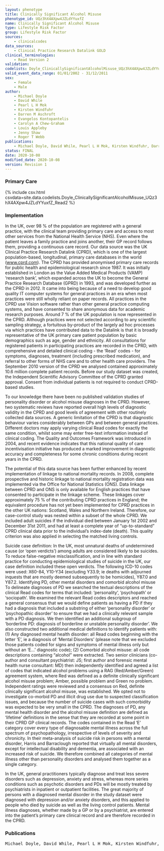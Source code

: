 ```yaml
---
layout: phenotype
title: Clinically Significant Alcohol Misuse
phenotype_id: UQz3hX4AXpw4JZLdYYuxfZ
name: Clinically Significant Alcohol Misuse
type: Lifestyle Risk Factor
group: Lifestyle Risk Factor
sources: 
    - clinicalcodes
data_sources:
    - Clinical Practice Research Datalink GOLD
clinical_terminologies:
    - Read Version 2
validation:
codelists: Doyle_ClinicallySignificantAlcoholMisuse_UQz3hX4AXpw4JZLdYYuxfZ_Read2.csv
valid_event_data_range: 01/01/2002 - 31/12/2011
sex:
    - Female
    - Male
author:
    - Michael Doyle
    - David While
    - Pearl L H Mok
    - Kirsten Windfuhr
    - Darren M Aschroft
    - Evangelos Kontopantelis
    - Carolyn A Chew-Graham
    - Louis Appleby
    - Jenny Shaw
    - Roger T Webb
publications:
    - Michael Doyle, David While, Pearl L H Mok, Kirsten Windfuhr, Darren M. Ashcroft, Evangelos Kontopantelis, Carolyn A Chew-Graham, Lous Appleby, Jenny Shaw, Roger T Webb, Suicide risk in primary care patients diagnosed with a personality disorder a nested case control study. BMC Family Practice, 17(106), 2016.
status: FINAL
date: 2020-10-08
modified_date: 2020-10-08
version: Revision 1
---
```


### Primary Care

{% include csv.html csvdata=site.data.codelists.Doyle_ClinicallySignificantAlcoholMisuse_UQz3hX4AXpw4JZLdYYuxfZ_Read2 %}

### Implementation

In the UK, over 98 % of the population are registered with a general practice, with the clinical team providing primary care and access to most other services from the National Health Service (NHS). Even where the patient leaves a family practice and joins another, their GP record follows them, providing a continuous care record. Our data source was the UK Clinical Practice Research Datalink (CPRD), which is one of the largest population-based, longitudinal, primary care databases in the world (www.cprd.com). The CPRD has provided anonymised primary care records for public health and epidemiological research since 1987. It was initially established in London as the Value Added Medical Products (VAMP) ‘research bank’, which expanded across the UK to become the General Practice Research Database (GPRD) in 1993, and was developed further as the CPRD in 2012. It came into being because of a need to develop good quality IT computer systems for general practices in an era when most practices were still wholly reliant on paper records. All practices in the CPRD use Vision software rather than other general practice computing systems, and have consented to share anonymous data for academic research purposes. Around 7 % of the UK population is now represented in the CPRD. Although practices were not selected according to any scientific sampling strategy, a fortuitous by-product of the largely ad hoc processes via which practices have contributed data to the Datalink is that it is broadly representative of the UK primary care patient population by basic demographics such as age, gender and ethnicity. All consultations for registered patients in participating practices are recorded in the CPRD, with comprehensive and detailed clinical coding - the ‘Read’ codes - for symptoms, diagnoses, treatment (including prescribed medication), and referral to other forms of NHS care and to other health care providers. The September 2010 version of the CPRD we analysed contained approximately 10.6 million complete patient records. Before our study dataset was created, the Independent Scientific Advisory Committee of the CPRD granted approval. Consent from individual patients is not required to conduct CPRD-based studies.

To our knowledge there have been no published validation studies of personality disorder or alcohol misuse diagnoses in the CPRD. However, two systematic reviews have reported overall high levels of diagnostic validity in the CPRD and good levels of agreement with other routinely collected data sources. A generic limitation of the CPRD is that diagnostic behaviour varies considerably between GPs and between general practices. Different doctors may apply varying clinical Read codes for exactly the same condition, whilst some may enter free-text information instead of clinical coding. The Quality and Outcomes Framework was introduced in 2004, and recent evidence indicates that this national quality of care incentivisation initiative has produced a marked improvement in diagnostic accuracy and completeness for some chronic conditions during recent years in the CPRD.

The potential of this data source has been further enhanced by recent implementation of linkage to national mortality records. In 2008, complete prospective and historic linkage to national mortality registration data was implemented via the Office for National Statistics (ONS). Data linkage between CPRD and ONS is only available for English practices that have consented to participate in the linkage scheme. These linkages cover approximately 75 % of the contributing CPRD practices in England; the equivalent procedure has not yet been implemented for CPRD practices in the other UK nations: Scotland, Wales and Northern Ireland. Therefore, our case-control study was nested within a subset of the whole CPRD. We included adult suicides if the individual died between January 1st 2002 and December 31st 2011, and had at least a complete year of “up-to-standard” CPRD clinical data prior to the individual’s index-date (death). This quality criterion was also applied in selecting the matched living controls.

Suicide case definition:
In the UK, most unnatural deaths of undetermined cause (or ‘open verdicts’) among adults are considered likely to be suicides. To reduce false-negative misclassification, and in line with standard practice for conducting epidemiological studies of suicide in the UK, our case definition included these open verdicts. The following ICD-10 codes were used: X60-84, Y10-Y34 (excluding Y33.9; ie deaths with adjourned inquests that are mostly deemed subsequently to be homicides), Y87.0 and Y87.2. Identifying PD, other mental disorders and comorbid alcohol misuse To delineate diagnoses of PD we searched the textual descriptions of the clinical Read codes for terms that included: ‘personality’, ‘psychopath’ or ‘sociopath’. We examined the relevant Read codes descriptors and reached a general consensus that we would define patients as having a PD if they had a diagnosis that included a substring of either ‘personality disorder’ or ‘psychopathic disorder’ to ensure that we had a clinically relevant sample with a PD diagnosis. We then identified an additional subgroup of ‘borderline PD: diagnosis of borderline or unstable personality disorder’.  We also constructed two additional medical definitions to identify patients with: (1) Any diagnosed mental health disorder: all Read codes beginning with the letter ‘E’, ie a diagnosis of ‘Mental Disorders’ (please note that we excluded those patients coded for signs and symptoms of mental illness only but without an ‘E…’ diagnostic code); (2) Comorbid alcohol misuse: all code descriptions containing “alcohol” were extracted. Two senior clinicians (co-author and consultant psychiatrist: JS; first author and forensic mental health nurse consultant: MD) then independently identified and agreed a list of codes that indicated alcohol problems using a RAG (Red/Amber/Green) agreement system, where Red was defined as a definite clinically significant alcohol misuse problem; Amber, possible problem and Green no problem. Independent ratings were reviewed and a consensus on Red, definite clinically significant alcohol misuse, was established. We opted not to investigate co-morbid PD and illicit drug use due to suspected classification issues, and because the number of suicide cases with such comorbidity was expected to be very small in the CPRD. The diagnoses of PD, any mental health disorder and the alcohol misuse definition are defined as ‘lifetime’ definitions in the sense that they are recorded at some point in their CPRD GP clinical records. The codes contained in the Read ‘E’ category cover every type of diagnosable mental illness across the full spectrum of psychopathology, irrespective of levels of severity and chronicity. In their meta-analysis of suicide risk in persons with a mental disorder, Harris and Barraclough reported that virtually all mental disorders, except for intellectual disability and dementia, are associated with an increased risk of suicide. We therefore combined all categories of mental illness other than personality disorders and analysed them together as a single category.

In the UK, general practitioners typically diagnose and treat less severe disorders such as depression, anxiety and stress, whereas more series conditions such as psychotic disorders and PDs will be mostly treated by psychiatrists in inpatient or outpatient facilities. The great majority of persons with a diagnosed mental disorder in the study dataset were diagnosed with depression and/or anxiety disorders, and this applied to people who died by suicide as well as the living control patients. Mental illness diagnoses, whether made by a GP or by a psychiatrist, are entered into the patient’s primary care clinical record and are therefore recorded in the CPRD.

### Publications

<pre>
Michael Doyle, David While, Pearl L H Mok, Kirsten Windfuhr, Darren M. Ashcroft, Evangelos Kontopantelis, Carolyn A Chew-Graham, Lous Appleby, Jenny Shaw, Roger T Webb, Suicide risk in primary care patients diagnosed with a personality disorder a nested case control study. BMC Family Practice, 17(106), 2016.
</pre>
